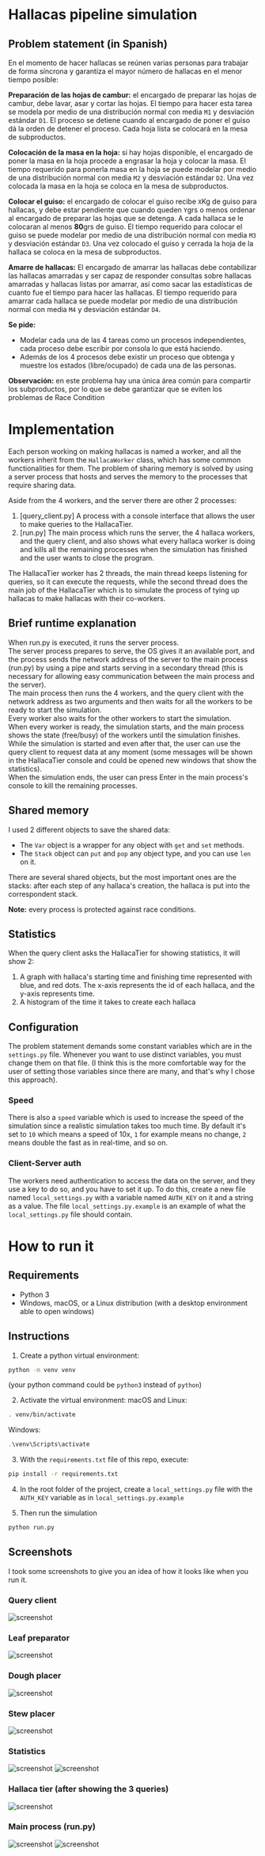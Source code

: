 # Hallacas pipeline simulation

## Problem statement (in Spanish)
En el momento de hacer hallacas se reúnen varias personas para trabajar de forma síncrona y garantiza el mayor número de hallacas en el menor tiempo posible:

**Preparación de las hojas de cambur:** el encargado de preparar las hojas de cambur, debe lavar, asar y cortar las hojas. El tiempo para hacer esta tarea se modela por medio de una distribución normal con media `M1` y desviación estándar `D1`. El proceso se detiene cuando al encargado de poner el guiso dá la orden de detener el proceso. Cada hoja lista se colocará en la mesa de subproductos.

**Colocación de la masa en la hoja:** si hay hojas disponible, el encargado de poner la masa en la hoja procede a engrasar la hoja y colocar la masa. El tiempo requerido para ponerla masa en la hoja se puede modelar por medio de una distribución normal con media `M2` y desviación estándar `D2`. Una vez colocada la masa en la hoja se coloca en la mesa de subproductos.

**Colocar el guiso:** el encargado de colocar el guiso recibe `X`Kg de guiso para hallacas, y debe estar pendiente que cuando queden `Y`grs o menos ordenar al encargado de preparar las hojas que se detenga. A cada hallaca se le colocaran al menos **80**grs de guiso. El tiempo requerido para colocar el guiso se puede modelar por medio de una distribución normal con media `M3` y desviación estándar `D3`. Una vez colocado el guiso y cerrada la hoja de la hallaca se coloca en la mesa de subproductos.

**Amarre de hallacas:** El encargado de amarrar las hallacas debe contabilizar las hallacas amarradas y ser capaz de responder consultas sobre hallacas amarradas y hallacas listas por amarrar, así como sacar las estadísticas de cuanto fue el tiempo para hacer las hallacas. El tiempo requerido para amarrar cada hallaca se puede modelar por medio de una distribución normal con media `M4` y desviación estándar `D4`.

**Se pide:**
- Modelar cada una de las 4 tareas como un procesos independientes, cada proceso debe escribir por consola lo que está haciendo.
- Además de los 4 procesos debe existir un proceso que obtenga y muestre los estados (libre/ocupado) de cada una de las personas.

**Observación:** en este problema hay una única área común para compartir los subproductos, por lo que se debe garantizar que se eviten los problemas de Race Condition

# Implementation

Each person working on making hallacas is named a worker, and all the workers inherit from the `HallacaWorker` class, which has some common functionalities for them.
The problem of sharing memory is solved by using a server process that hosts and serves the memory to the processes that require sharing data.

Aside from the 4 workers, and the server there are other 2 processes:
1. [query_client.py] A process with a console interface that allows the user to make queries to the HallacaTier.
2. [run.py] The main process which runs the server, the 4 hallaca workers, and the query client, and also shows what every hallaca worker is doing and kills all the remaining processes when the simulation has finished and the user wants to close the program.

The HallacaTier worker has 2 threads, the main thread keeps listening for queries, so it can execute the requests, while the second thread does the main job of the HallacaTier which is to simulate the process of tying up hallacas to make hallacas with their co-workers.

## Brief runtime explanation

When run.py is executed, it runs the server process.\
The server process prepares to serve, the OS gives it an available port, and the process sends the network address of the server to the main process (run.py) by using a pipe and starts serving in a secondary thread (this is necessary for allowing easy communication between the main process and the server).\
The main process then runs the 4 workers, and the query client with the network address as two arguments and then waits for all the workers to be ready to start the simulation.\
Every worker also waits for the other workers to start the simulation.\
When every worker is ready, the simulation starts, and the main process shows the state (free/busy) of the workers until the simulation finishes.\
While the simulation is started and even after that, the user can use the query client to request data at any moment (some messages will be shown in the HallacaTier console and could be opened new windows that show the statistics).\
When the simulation ends, the user can press Enter in the main process's console to kill the remaining processes.

## Shared memory

I used 2 different objects to save the shared data:
* The `Var` object is a wrapper for any object with `get` and `set` methods.
* The `Stack` object can `put` and `pop` any object type, and you can use `len` on it. 

There are several shared objects, but the most important ones are the stacks: after each step of any hallaca's creation, the hallaca is put into the correspondent stack.

**Note:** every process is protected against race conditions.

## Statistics

When the query client asks the HallacaTier for showing statistics, it will show 2:
1. A graph with hallaca's starting time and finishing time represented with blue, and red dots. The x-axis represents the id of each hallaca, and the y-axis represents time.
2. A histogram of the time it takes to create each hallaca

## Configuration

The problem statement demands some constant variables which are in the `settings.py` file.
Whenever you want to use distinct variables, you must change them on that file.
(I think this is the more comfortable way for the user of setting those variables since there are many, and that's why I chose this approach).

### Speed
There is also a `speed` variable which is used to increase the speed of the simulation since a realistic simulation takes too much time.
By default it's set to `10` which means a speed of 10x, `1` for example means no change, `2` means double the fast as in real-time, and so on.

### Client-Server auth
The workers need authentication to access the data on the server, and they use a key to do so, and you have to set it up.
To do this, create a new file named `local_settings.py` with a variable named `AUTH_KEY` on it and a string as a value.
The file `local_settings.py.example` is an example of what the `local_settings.py` file should contain.

# How to run it

## Requirements
* Python 3
* Windows, macOS, or a Linux distribution (with a desktop environment able to open windows)

## Instructions
1. Create a python virtual environment:
```sh
python -m venv venv
```
(your python command could be `python3` instead of `python`)

2. Activate the virtual environment:
macOS and Linux:
```sh
. venv/bin/activate
```
Windows:
```powershell
.\venv\Scripts\activate
```

3. With the `requirements.txt` file of this repo, execute:
```sh
pip install -r requirements.txt
```

4. In the root folder of the project, create a `local_settings.py` file with the `AUTH_KEY` variable as in `local_settings.py.example`

5. Then run the simulation
```sh
python run.py
```

## Screenshots
I took some screenshots to give you an idea of how it looks like when you run it.

### Query client
![screenshot](https://i.ibb.co/MpdVkPV/2022-11-13-22h00-16.png)

### Leaf preparator
![screenshot](https://i.ibb.co/kmxRjfY/2022-11-14-01h10-44.png)

### Dough placer
![screenshot](https://i.ibb.co/FXjpfN9/2022-11-13-21h59-23.png)

### Stew placer
![screenshot](https://i.ibb.co/GJYJrTM/2022-11-13-21h59-51.png)

### Statistics
![screenshot](https://i.ibb.co/KWqH4S6/2022-11-13-22h01-12.png)
![screenshot](https://i.ibb.co/p3xncdc/2022-11-13-22h01-34.png)

### Hallaca tier (after showing the 3 queries)
![screenshot](https://i.ibb.c5o/k3f18sZ/2022-11-13-22h02-45.png)

### Main process (run.py)
![screenshot](https://i.ibb.co/4Vm02MG/2022-11-13-22h04-06.png)
![screenshot](https://i.ibb.co/hy9TbtN/2022-11-13-22h04-36.png)
